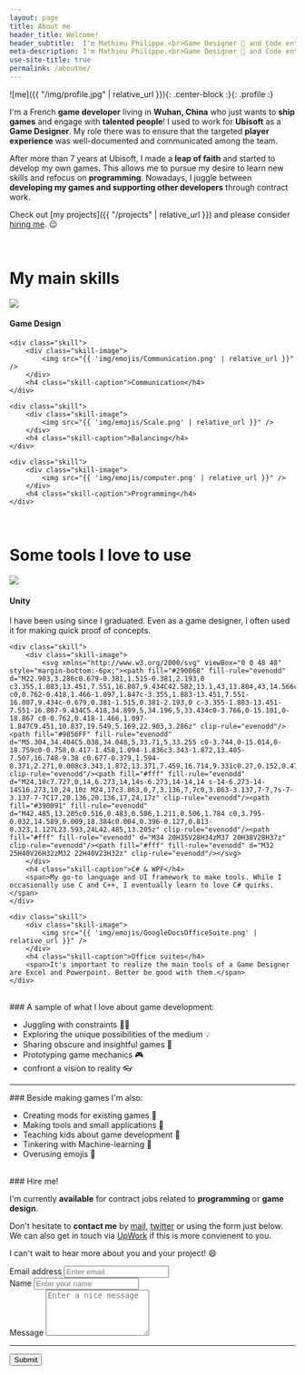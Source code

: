 ```yaml
---
layout: page
title: About me
header_title: Welcome!
header_subtitle:  I'm Mathieu Philippe.<br>Game Designer 🎲 and Code enthusiast. 👩‍💻
meta-description: I'm Mathieu Philippe.<br>Game Designer 🎲 and Code enthusiast. 👩‍💻
use-site-title: true
permalink: /aboutme/
---
```


![me]({{ "/img/profile.jpg" | relative_url }}){: .center-block :}{: .profile :}

I'm a French **game developer** living in **Wuhan, China** who just wants to **ship games** and engage with **talented people**!
I used to work for **Ubisoft** as a **Game Designer**. My role there was to ensure that the targeted  **player experience** was well-documented and communicated among the team.

After more than 7 years at Ubisoft, I made a **leap of faith** and started to develop my own games. This allows me to pursue my desire to learn new skills and refocus on **programming**.
Nowadays, I juggle between **developing my games and supporting other developers** through contract work.

Check out [my projects]({{ "/projects" | relative_url }}) and please consider [hiring me](#hire-me). 😉 

<br/>

<div class="centered">
	<h1>My main skills</h1>
</div>

<div class="centered">
	<div class="skill">
		<div class="skill-image">
			<img src="{{ 'img/emojis/Die.png' | relative_url }}" />
		</div>
		<h4 class="skill-caption">Game Design</h4>
	</div>

	<div class="skill">
		<div class="skill-image">
			<img src="{{ 'img/emojis/Communication.png' | relative_url }}" />
		</div>
		<h4 class="skill-caption">Communication</h4>
	</div>
	
	<div class="skill">
		<div class="skill-image">
			<img src="{{ 'img/emojis/Scale.png' | relative_url }}" />
		</div>
		<h4 class="skill-caption">Balancing</h4>
	</div>
	
	<div class="skill">
		<div class="skill-image">
			<img src="{{ 'img/emojis/computer.png' | relative_url }}" />
		</div>
		<h4 class="skill-caption">Programming</h4>
	</div>
</div>

<br/>

<div class="centered">
	<h1>Some tools I love to use</h1>
</div>

<div class="centered">
	<div class="skill">
		<div class="skill-image">
			<img src="{{ 'img/emojis/Unity.png' | relative_url }}" />
		</div>
		<h4 class="skill-caption">Unity</h4>
		<span>I have been using since I graduated. Even as a game designer, I often used it for making quick proof of concepts.</span>
	</div>

	<div class="skill">
		<div class="skill-image">
			<svg xmlns="http://www.w3.org/2000/svg" viewBox="0 0 48 48" style="margin-bottom:-6px;"><path fill="#290068" fill-rule="evenodd" d="M22.903,3.286c0.679-0.381,1.515-0.381,2.193,0 c3.355,1.883,13.451,7.551,16.807,9.434C42.582,13.1,43,13.804,43,14.566c0,3.766,0,15.101,0,18.867 c0,0.762-0.418,1.466-1.097,1.847c-3.355,1.883-13.451,7.551-16.807,9.434c-0.679,0.381-1.515,0.381-2.193,0 c-3.355-1.883-13.451-7.551-16.807-9.434C5.418,34.899,5,34.196,5,33.434c0-3.766,0-15.101,0-18.867 c0-0.762,0.418-1.466,1.097-1.847C9.451,10.837,19.549,5.169,22.903,3.286z" clip-rule="evenodd"/><path fill="#9856FF" fill-rule="evenodd" d="M5.304,34.404C5.038,34.048,5,33.71,5,33.255 c0-3.744,0-15.014,0-18.759c0-0.758,0.417-1.458,1.094-1.836c3.343-1.872,13.405-7.507,16.748-9.38 c0.677-0.379,1.594-0.371,2.271,0.008c3.343,1.872,13.371,7.459,16.714,9.331c0.27,0.152,0.476,0.335,0.66,0.576L5.304,34.404z" clip-rule="evenodd"/><path fill="#fff" fill-rule="evenodd" d="M24,10c7.727,0,14,6.273,14,14s-6.273,14-14,14 s-14-6.273-14-14S16.273,10,24,10z M24,17c3.863,0,7,3.136,7,7c0,3.863-3.137,7-7,7s-7-3.137-7-7C17,20.136,20.136,17,24,17z" clip-rule="evenodd"/><path fill="#390091" fill-rule="evenodd" d="M42.485,13.205c0.516,0.483,0.506,1.211,0.506,1.784 c0,3.795-0.032,14.589,0.009,18.384c0.004,0.396-0.127,0.813-0.323,1.127L23.593,24L42.485,13.205z" clip-rule="evenodd"/><path fill="#fff" fill-rule="evenodd" d="M34 20H35V28H34zM37 20H38V28H37z" clip-rule="evenodd"/><path fill="#fff" fill-rule="evenodd" d="M32 25H40V26H32zM32 22H40V23H32z" clip-rule="evenodd"/></svg>
		</div>
		<h4 class="skill-caption">C# & WPF</h4>
		<span>My go-to language and UI framework to make tools. While I occasionally use C and C++, I eventually learn to love C# quirks.</span>
	</div>
	
	<div class="skill">
		<div class="skill-image">
			<img src="{{ 'img/emojis/GoogleDocsOfficeSuite.png' | relative_url }}" />
		</div>
		<h4 class="skill-caption">Office suites</h4>
		<span>It's important to realize the main tools of a Game Designer are Excel and Powerpoint. Better be good with them.</span>
	</div>
</div>

<br/>
### A sample of what I love about game development:

- Juggling with constraints 🤹‍♂️
- Exploring the unique possibilities of the medium 💡
- Sharing obscure and insightful games 🔎
- Prototyping game mechanics 🎮
- confront a vision to reality 👓

<hr>
### Beside making games I'm also:

- Creating mods for existing games 🚧
- Making tools and small applications 🔨
- Teaching kids about game development 🧒
- Tinkering with Machine-learning 🧠
- Overusing emojis 🚯

<br/>
### Hire me!

I'm currently **available** for contract jobs related to **programming** or **game design**.

Don't hesitate to **contact me** by [mail](mailto:mathieuphilippe.dev@gmail.com), [twitter](https://twitter.com/MoArtis) or using the form just below.<br/>
We can also get in touch via [UpWork](https://www.upwork.com/freelancers/~01cf1023f6add888ea) if this is more convienent to you.

I can't wait to hear more about you and your project! 😄

<form accept-charset="UTF-8" action="https://getform.io/f/ca7ae041-06a5-474c-8e7f-53d85bc9371b" method="POST" enctype="multipart/form-data">
       <div class="form-group">
        <label for="inputEmail" required="required">Email address</label>
        <input type="email" name="email" class="form-control" id="inputEmail" aria-describedby="emailHelp" placeholder="Enter email">
      </div>
      <div class="form-group">
        <label for="inputName">Name</label>
        <input type="text" name="name" class="form-control" id="inputName" placeholder="Enter your name" required="required">
      </div>
	  <div class="form-group">
        <label for="Message">Message</label>
        <textarea style="resize: vertical;" name="Message" class="form-control" id="Message" placeholder="Enter a nice message" required="required" rows="5"></textarea>
      </div>
	  <hr>
      <button type="submit" class="btn btn-primary">Submit</button>
</form>
